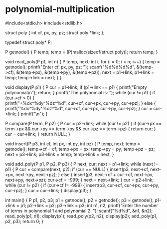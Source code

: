 # polynomial-multiplication
#include<stdio.h>
#include<stdlib.h>

struct poly 
{
    int cf, px, py, pz;
    struct poly *link;
};

typedef struct poly* P;

P getnode() 
{
    P temp;
    temp = (P)malloc(sizeof(struct poly));
    return temp;
}

void read_poly(P p1, int n)
{
    P temp, next;
    int i;
    for (i = 0; i < n; i++)
    {
        temp = getnode();
        printf("Enter cf, px, py, pz: ");
        scanf("%d%d%d%d", &(temp->cf), &(temp->px), &(temp->py), &(temp->pz));
        next = p1->link;
        p1->link = temp;
        temp->link = next;
    }
}

void display(P p1) 
{
    P cur = p1->link;
    if (p1->link == p1) 
    {
        printf("Empty polynomial\n");
        return;
    }
    printf("The polynomial is: ");
    while (cur != p1) 
    {
        if (cur->cf > 0) 
        {   
            printf("+%dx^%dy^%dz^%d", cur->cf, cur->px, cur->py, cur->pz);
        } else 
        {
            printf("%dx^%dy^%dz^%d", cur->cf, cur->px, cur->py, cur->pz);
        }
        cur = cur->link;
    }
    printf("\n");
}

P compare(P term, P p2) 
{
    P cur = p2->link;
    while (cur != p2) 
    {
        if (cur->px == term->px && cur->py == term->py && cur->pz == term->pz) 
        {
            return cur;
        }
        cur = cur->link;
    }
    return NULL;
}

void insert(P p3, int cf, int px, int py, int pz) 
{
    P temp, next;
    temp = getnode();
    temp->cf = cf;
    temp->px = px;
    temp->py = py;
    temp->pz = pz;
    next = p3->link;
    p3->link = temp;
    temp->link = next;
}

void add_poly(P p1, P p2, P p3) 
{
    P next, cur;
    next = p1->link;
    while (next != p1) 
    {
        P cur = compare(next, p2);
        if (cur == NULL) 
        {
            insert(p3, next->cf, next->px, next->py, next->pz);
        }
        else 
        {
            insert(p3, next->cf + cur->cf, next->px, next->py, next->pz);
            cur->cf = -999;
        }
        next = next->link;
    }
    cur = p2->link;
    while (cur != p2) 
    {
        if (cur->cf != -999) 
        {
            insert(p3, cur->cf, cur->px, cur->py, cur->pz);
        }
        cur = cur->link;
    }
    display(p3);
}

int main() 
{
    P p1, p2, p3;
    p1 = getnode();
    p2 = getnode();
    p3 = getnode();
    p1->link = p1;
    p2->link = p2;
    p3->link = p3;
    int n1, n2;
    printf("Enter the number of terms in polynomial 1 and polynomial 2: ");
    scanf("%d%d", &n1, &n2);
    read_poly(p1, n1);
    display(p1);
    read_poly(p2, n2);
    display(p2);
    add_poly(p1, p2, p3);
    return 0;
}
